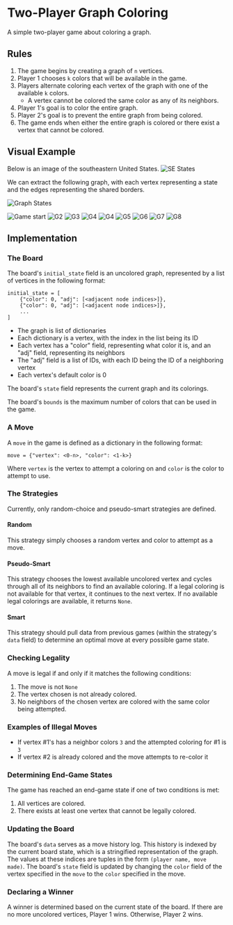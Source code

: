 # Two-Player Graph Coloring

A simple two-player game about coloring a graph.

## Rules

1. The game begins by creating a graph of `n` vertices.
2. Player 1 chooses `k` colors that will be available in the game.
3. Players alternate coloring each vertex of the graph with one of the available `k` colors.
   - A vertex cannot be colored the same color as any of its neighbors.
4. Player 1's goal is to color the entire graph.
5. Player 2's goal is to prevent the entire graph from being colored.
6. The game ends when either the entire graph is colored or there exist a vertex that cannot be colored.

## Visual Example

Below is an image of the southeastern United States.
![SE States](../../assets/images/states.png)

We can extract the following graph, with each vertex representing a state and the edges
representing the shared borders.

![Graph States](../../assets/images/stategraph.png)

![Game start](../../assets/images/g1.png)
![G2](../../assets/images/g1.png)
![G3](../../assets/images/g2.png)
![G4](../../assets/images/g3.png)
![G4](../../assets/images/g4.png)
![G5](../../assets/images/g5.png)
![G6](../../assets/images/g6.png)
![G7](../../assets/images/g7.png)
![G8](../../assets/images/g8.png)

## Implementation

### The Board

The board's `initial_state` field is an uncolored graph, represented by a list of vertices in the following format:

```
initial_state = [
    {"color": 0, "adj": [<adjacent node indices>]},
    {"color": 0, "adj": [<adjacent node indices>]},
    ...
]
```

- The graph is list of dictionaries
- Each dictionary is a vertex, with the index in the list being its ID
- Each vertex has a "color" field, representing what color it is, and an "adj" field, representing its neighbors
- The "adj" field is a list of IDs, with each ID being the ID of a neighboring vertex
- Each vertex's default color is 0

The board's `state` field represents the current graph and its colorings.

The board's `bounds` is the maximum number of colors that can be used in the game.

### A Move

A `move` in the game is defined as a dictionary in the following format:

```
move = {"vertex": <0-n>, "color": <1-k>}
```

Where `vertex` is the vertex to attempt a coloring on and `color` is the color to attempt to use.

### The Strategies

Currently, only random-choice and pseudo-smart strategies are defined.

#### Random

This strategy simply chooses a random vertex and color to attempt as a move.

#### Pseudo-Smart

This strategy chooses the lowest available uncolored vertex and cycles through all of its neighbors to find an available coloring.
If a legal coloring is not available for that vertex, it continues to the next vertex.
If no available legal colorings are available, it returns `None`.

#### Smart

This strategy should pull data from previous games (within the strategy's `data` field) to determine an optimal move at every possible game state.

### Checking Legality

A move is legal if and only if it matches the following conditions:

1. The move is not `None`
2. The vertex chosen is not already colored.
3. No neighbors of the chosen vertex are colored with the same color being attempted.

### Examples of Illegal Moves

- If vertex #1's has a neighbor colors `3` and the attempted coloring for #1 is `3`
- If vertex #2 is already colored and the move attempts to re-color it

### Determining End-Game States

The game has reached an end-game state if one of two conditions is met:

1. All vertices are colored.
2. There exists at least one vertex that cannot be legally colored.

### Updating the Board

The board's `data` serves as a move history log.
This history is indexed by the current board state, which is a stringified representation of the graph.
The values at these indices are tuples in the form `(player name, move made)`.
The board's `state` field is updated by changing the `color` field of the vertex specified in the `move` to the `color` specified in the move.

### Declaring a Winner

A winner is determined based on the current state of the board.
If there are no more uncolored vertices, Player 1 wins.
Otherwise, Player 2 wins.

